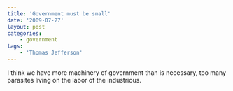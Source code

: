 ```yaml
---
title: 'Government must be small'
date: '2009-07-27'
layout: post
categories:
    - government
tags:
    - 'Thomas Jefferson'
---
```


I think we have more machinery of government than is necessary, too many parasites living on the labor of the industrious.